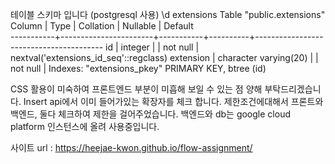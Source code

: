 테이블 스키마 입니다 (postgresql 사용)
\d extensions
                                     Table "public.extensions"
  Column   |         Type          | Collation | Nullable |                Default                 
-----------+-----------------------+-----------+----------+----------------------------------------
 id        | integer               |           | not null | nextval('extensions_id_seq'::regclass)
 extension | character varying(20) |           | not null | 
Indexes:
    "extensions_pkey" PRIMARY KEY, btree (id)


CSS 활용이 미숙하여 프론트엔드 부분이 미흡해 보일 수 있는 점 양해 부탁드리겠습니다.
Insert api에서 이미 들어가있는 확장자를 체크 합니다.
제한조건에대해서 프론트와 백엔드, 둘다 체크하여 제한을 걸어주었습니다.
백엔드와 db는 google cloud platform 인스턴스에 올려 사용중입니다.

사이트 url : https://heejae-kwon.github.io/flow-assignment/
